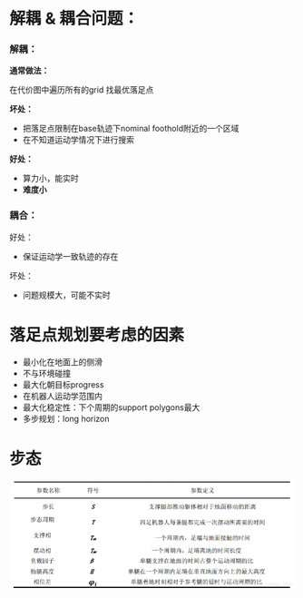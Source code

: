 # 解耦 & 耦合问题：

### **解耦：**

**通常做法：**

在代价图中遍历所有的grid 找最优落足点

**坏处：**

* 把落足点限制在base轨迹下nominal foothold附近的一个区域
* 在不知道运动学情况下进行搜索

**好处：**

* 算力小，能实时
* **难度小**

### **耦合：**

好处：

* 保证运动学一致轨迹的存在

坏处：

* 问题规模大，可能不实时

# 落足点规划要考虑的因素

* 最小化在地面上的侧滑
* 不与环境碰撞
* 最大化朝目标progress
* 在机器人运动学范围内
* 最大化稳定性：下个周期的support polygons最大
* 多步规划：long horizon

# 步态

![1663211138814](image/foothold_problem/1663211138814.png)

